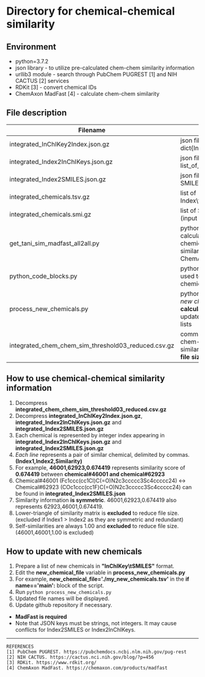 # Directory for chemical-chemical similarity

## Environment
* python=3.7.2
* json library - to utilize pre-calculated chem-chem similarity information
* urllib3 module - search through PubChem PUGREST [1] and NIH CACTUS [2] services
* RDKit [3] - convert chemical IDs
* ChemAxon MadFast [4] - calculate chem-chem similarity
## File description
Filename | Description
----------|---------
integrated_InChIKey2Index.json.gz | json file for dict{InChIKey : Index}
integrated_Index2InChIKeys.json.gz | json file for dict{Index : list_of_InChIKeys}
integrated_Index2SMILES.json.gz | json file for dict{Index : SMILES}
integrated_chemicals.tsv.gz | list of Index\tInChIKey\tSMILES
integrated_chemicals.smi.gz | list of SMILES\tIndex (input for MadFast)
get_tani_sim_madfast_all2all.py | python script to calculate chemical-chemical Tanimoto similarity using ChemAxon MadFast
python_code_blocks.py | python code blocks used to preprocess chemical information
process_new_chemicals.py | python code to __collect__ _new chemicals_, __calculate similarity__, and update the information lists
integrated_chem_chem_sim_threshold03_reduced.csv.gz | comma-delimited chem-chem Tanimoto similarity file, __reduced file size__ (_details below_)


## How to use chemical-chemical similarity information

1. Decompress __integrated_chem_chem_sim_threshold03_reduced.csv.gz__
2. Decompress __integrated_InChIKey2Index.json.gz__, __integrated_Index2InChIKeys.json.gz__ and __integrated_Index2SMILES.json.gz__
3. Each chemical is represented by integer index appearing in __integrated_Index2InChIKeys.json.gz__ and __integrated_Index2SMILES.json.gz__
4. _Each line_ represents a pair of similar chemical, delimited by commas. __(Index1,Index2,Similarity)__
5. For example, __46001,62923,0.674419__ represents similarity score of __0.674419__ between __chemical#46001 and chemical#62923__
6. Chemical#46001 (Fc1ccc(cc1Cl)C(=O)N2c3ccccc3Sc4ccccc24) <-> Chemical#62923 (COc1ccc(cc1F)C(=O)N2c3ccccc3Sc4ccccc24) can be found in __integrated_Index2SMILES.json__
7. Similarity information __is symmetric__. 46001,62923,0.674419 also represents 62923,46001,0.674419.
8. Lower-triangle of similarity matrix is __excluded__ to reduce file size. (excluded if Index1 > Index2 as they are symmetric and redundant)
9. Self-similarities are always 1.00 and __excluded__ to reduce file size. (46001,46001,1.00 is excluded)


## How to update with new chemicals
1. Prepare a list of new chemicals in __"InChIKey\tSMILES"__ format.
2. Edit the __new_chemical_file__ variable in __process_new_chemicals.py__
3. For example, __new_chemical_file='./my_new_chemicals.tsv'__ in the __if __name__=='__main__':__ block of the script.
4. Run `python process_new_chemicals.py`
5. Updated file names will be displayed.
6. Update github repository if necessary.
* __MadFast is required__
* Note that JSON keys must be strings, not integers. It may cause conflicts for Index2SMILES or Index2InChIKeys.

-----------


```
REFERENCES
[1] PubChem PUGREST. https://pubchemdocs.ncbi.nlm.nih.gov/pug-rest
[2] NIH CACTUS. https://cactus.nci.nih.gov/blog/?p=456
[3] RDKit. https://www.rdkit.org/
[4] ChemAxon MadFast. https://chemaxon.com/products/madfast
```
